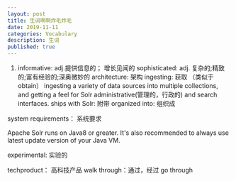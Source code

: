 ```yaml
---
layout: post
title: 生词啊啊炸毛炸毛
date: 2019-11-11
categories: Vocabulary
description: 生词
published: true
---
```


1. informative: adj.提供信息的； 增长见闻的
sophisticated: adj. 复杂的;精致的;富有经验的;深奥微妙的
architecture: 架构
ingesting:  获取 （类似于obtain）
ingesting a variety of data sources into multiple collections, and getting a feel for Solr administrative(管理的，行政的) and search interfaces.
ships with Solr: 附带
organized into: 组织成

system requirements： 系统要求

Apache Solr runs on Java8 or greater.
It's also recommended to always use latest update version of your Java VM.

experimental: 实验的

techproduct： 高科技产品 
walk through：通过，经过  go through





